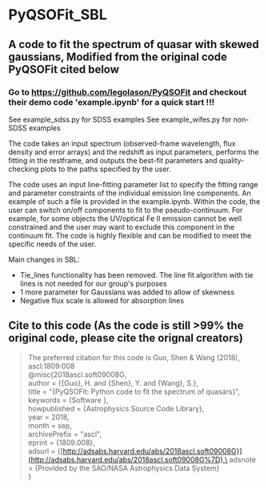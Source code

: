 # PyQSOFit_SBL
## A code to fit the spectrum of quasar with skewed gaussians, Modified from the original code PyQSOFit cited below 
### Go to https://github.com/legolason/PyQSOFit and checkout their demo code 'example.ipynb' for a quick start !!!

See example_sdss.py for SDSS examples
See example_wifes.py for non-SDSS examples

The code takes an input spectrum (observed-frame wavelength, flux density and error arrays) and the redshift as input parameters, performs the fitting in the restframe, and outputs the best-fit parameters and quality-checking plots to the paths specified by the user. 

The code uses an input line-fitting parameter list to specify the fitting range and parameter constraints of the individual emission line components. An example of such a file is provided in the example.ipynb. Within the code, the user can switch on/off components to fit to the pseudo-continuum. For example, for some objects the UV/optical Fe II emission cannot be well constrained and the user may want to exclude this component in the continuum fit. The code is highly flexible and can be modified to meet the specific needs of the user.

Main changes in SBL:
- Tie_lines functionality has been removed. The line fit algorithm with tie lines is not needed for our group's purposes
- 1 more parameter for Gaussians was added to allow of skewness
- Negative flux scale is allowed for absorption lines


## Cite to this code (As the code is still >99% the original code, please cite the orignal creators)

> The preferred citation for this code is Guo, Shen & Wang (2018), ascl:1809:008\
> @misc{2018ascl.soft09008G,\
> author = {{Guo}, H. and {Shen}, Y. and {Wang}, S.},\
> title = "{PyQSOFit: Python code to fit the spectrum of quasars}",\
> keywords = {Software },\
> howpublished = {Astrophysics Source Code Library},\
> year = 2018,\
> month = sep,\
> archivePrefix = "ascl",\
> eprint = {1809.008},\
> adsurl = {[http://adsabs.harvard.edu/abs/2018ascl.soft09008G}](http://adsabs.harvard.edu/abs/2018ascl.soft09008G%7D),\
> adsnote = {Provided by the SAO/NASA Astrophysics Data System}\
> }
